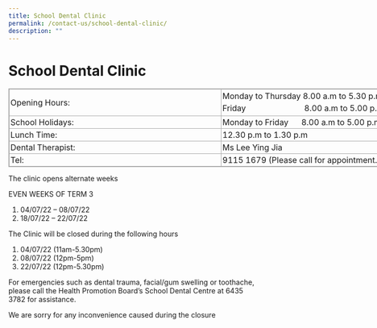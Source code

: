```yaml
---
title: School Dental Clinic
permalink: /contact-us/school-dental-clinic/
description: ""
---
```

School Dental Clinic
====================

<table class="ive_eobj_center iveo_table ives_tab_simple3" style="margin: auto; outline: 0px; padding: 0px; border-collapse: collapse; clear: both; border: 1px solid rgb(170, 170, 170); width: 886.725px;"><tbody style="margin: 0px; outline: 0px; padding: 0px;"><tr style="margin: 0px; outline: 0px; padding: 0px;"><td style="margin: 0px; outline: 0px; padding: 2px; text-align: left; border: 1px solid rgb(170, 170, 170); width: 416px;">Opening Hours:</td><td style="margin: 0px; outline: 0px; padding: 2px; text-align: center; border: 1px solid rgb(170, 170, 170); width: 417px;"><div style="margin: 0px; outline: 0px; padding: 0px; line-height: 23.8px; text-align: left;">Monday to Thursday 8.00 a.m to 5.30 p.m.</div><div style="margin: 0px; outline: 0px; padding: 0px; line-height: 23.8px; text-align: left;">Friday&nbsp; &nbsp; &nbsp; &nbsp; &nbsp; &nbsp; &nbsp; &nbsp; &nbsp; &nbsp; &nbsp; &nbsp; &nbsp; &nbsp;8.00 a.m to 5.00 p.m.</div></td></tr><tr style="margin: 0px; outline: 0px; padding: 0px;"><td style="margin: 0px; outline: 0px; padding: 2px; text-align: left; border: 1px solid rgb(170, 170, 170);">School Holidays:&nbsp;</td><td style="margin: 0px; outline: 0px; padding: 2px; text-align: left; border: 1px solid rgb(170, 170, 170);">Monday to Friday&nbsp; &nbsp; &nbsp; 8.00 a.m to 5.00 p.m.&nbsp;</td></tr><tr style="margin: 0px; outline: 0px; padding: 0px;"><td style="margin: 0px; outline: 0px; padding: 2px; text-align: left; border: 1px solid rgb(170, 170, 170);">Lunch Time:&nbsp;</td><td style="margin: 0px; outline: 0px; padding: 2px; text-align: left; border: 1px solid rgb(170, 170, 170);">12.30 p.m to 1.30 p.m&nbsp;</td></tr><tr style="margin: 0px; outline: 0px; padding: 0px;"><td style="margin: 0px; outline: 0px; padding: 2px; text-align: left; border: 1px solid rgb(170, 170, 170);">Dental Therapist:&nbsp;</td><td style="margin: 0px; outline: 0px; padding: 2px; text-align: left; border: 1px solid rgb(170, 170, 170);">Ms Lee Ying Jia&nbsp;</td></tr><tr style="margin: 0px; outline: 0px; padding: 0px;"><td style="margin: 0px; outline: 0px; padding: 2px; text-align: left; border: 1px solid rgb(170, 170, 170);">Tel:&nbsp;</td><td style="margin: 0px; outline: 0px; padding: 2px; text-align: left; border: 1px solid rgb(170, 170, 170);">9115 1679&nbsp;(Please call for appointment.)&nbsp;</td></tr></tbody></table>

  

The clinic opens alternate weeks

EVEN WEEKS OF TERM 3

  

1.  04/07/22 – 08/07/22
2.  18/07/22 – 22/07/22

  

The Clinic will be closed during the following hours

  

1.  04/07/22 (11am-5.30pm)
2.  08/07/22 (12pm-5pm)
3.  22/07/22 (12pm-5.30pm)

  

For emergencies such as dental trauma, facial/gum swelling or toothache, please call the Health Promotion Board’s School Dental Centre at 6435 3782 for assistance.

  

We are sorry for any inconvenience caused during the closure